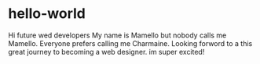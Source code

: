 # hello-world

Hi future wed developers
My name is Mamello but nobody calls me Mamello. Everyone prefers calling me Charmaine. 
Looking forword to a this great journey to becoming a web designer. im super excited!
